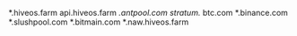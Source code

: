 *.hiveos.farm
api.hiveos.farm
*.antpool.com
stratum.*
btc.com
*.binance.com
*.slushpool.com
*.bitmain.com
*.naw.hiveos.farm
